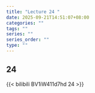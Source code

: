 ```yaml
---
title: "Lecture 24 "
date: 2025-09-21T14:51:07+08:00
categories: ""
tags: ""
series: ""
series_order: ""
type: ""
---
```


## 24 

{{< bilibili BV1iW411d7hd 24 >}}


